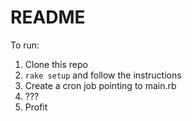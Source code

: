 README
======

To run:

1. Clone this repo
2. `rake setup` and follow the instructions
3. Create a cron job pointing to main.rb
4. ???
5. Profit
